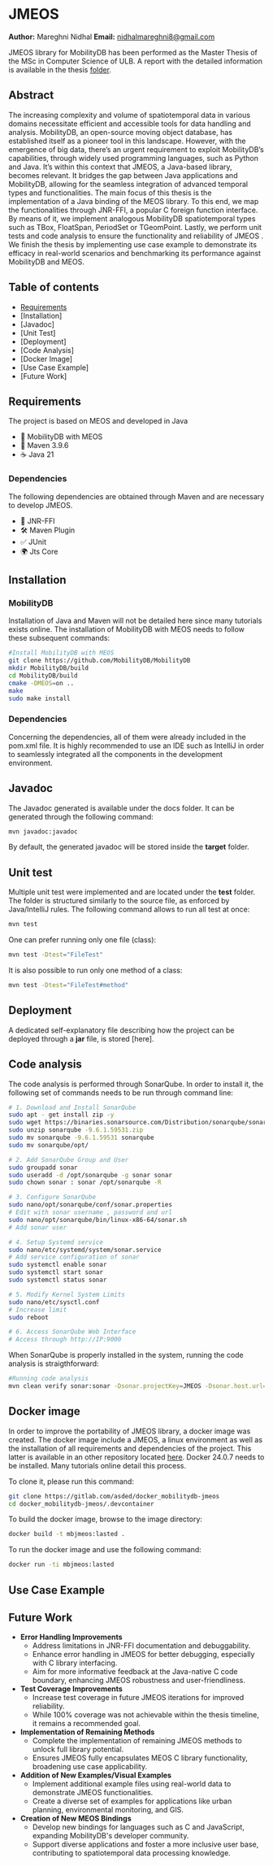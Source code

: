 # JMEOS
**Author:** Mareghni Nidhal
**Email:** nidhalmareghni8@gmail.com

JMEOS library for MobilityDB has been performed as the Master Thesis of the MSc in Computer Science of ULB.
A report with the detailed information is available in the thesis [folder](https://github.com/nmareghn/MobilityDB-JMEOS/tree/test/thesis).

## Abstract

The increasing complexity and volume of spatiotemporal data in various domains necessitate efficient and accessible tools for data handling and analysis. MobilityDB, an open-source moving object database, has established itself as a pioneer tool in this landscape. However, with the emergence of big data, there’s an urgent requirement to exploit MobilityDB’s capabilities, through widely used programming languages, such as Python and Java. It’s within this context that JMEOS, a Java-based library, becomes relevant. It bridges the gap between Java applications and MobilityDB, allowing for the seamless integration of advanced temporal types and functionalities. The main focus of this thesis is the implementation of a Java binding of the MEOS library. To this end, we map the functionalities through JNR-FFI, a popular C foreign function interface. By means of it, we implement analogous MobilityDB spatiotemporal types such as TBox, FloatSpan, PeriodSet or TGeomPoint. Lastly, we perform unit tests and code analysis to ensure the functionality and reliability of JMEOS . We finish the thesis by implementing use case example to demonstrate its efficacy in real-world scenarios and benchmarking its performance against MobilityDB and MEOS.

## Table of contents

- [Requirements](#Requirements)
- [Installation]
- [Javadoc]
- [Unit Test]
- [Deployment]
- [Code Analysis]
- [Docker Image]
- [Use Case Example]
- [Future Work]

## Requirements
The project is based on MEOS and developed in Java
- 🚀 MobilityDB with MEOS
- 📝 Maven 3.9.6
- ☕ Java 21
### Dependencies
The following dependencies are obtained through Maven and are necessary to develop JMEOS.
- 🔗 JNR-FFI
- 🛠️ Maven Plugin
- ✅ JUnit
- 🌍 Jts Core


## Installation
### MobilityDB
Installation of Java and Maven will not be detailed here since many tutorials exists online. The installation of MobilityDB with MEOS needs to follow these subsequent commands: 

```bash
#Install MobilityDB with MEOS
git clone https://github.com/MobilityDB/MobilityDB
mkdir MobilityDB/build
cd MobilityDB/build
cmake -DMEOS=on ..
make
sudo make install
```
### Dependencies
Concerning the dependencies, all of them were already included in the pom.xml file. It is highly recommended to use an IDE such as IntelliJ in order to seamlessly integrated all the components in the development environment.


## Javadoc
The Javadoc generated is available under the docs folder. 
It can be generated through the following command:
```bash
mvn javadoc:javadoc
```

By default, the generated javadoc will be stored inside the **target** folder.

## Unit test
Multiple unit test were implemented and are located under the **test** folder. The folder is structured similarly to the source file, as enforced by Java/IntelliJ rules. 
The following command allows to run all test at once:
```bash
mvn test
```
One can prefer running only one file (class):
```bash
mvn test -Dtest="FileTest"
```
It is also possible to run only one method of a class:
```bash
mvn test -Dtest="FileTest#method"
```


## Deployment
A dedicated self-explanatory file describing how the project can be deployed through a **jar** file, is stored [here].

## Code analysis
The code analysis is performed through SonarQube. In order to install it, the following set of commands needs to be run through command line:
```bash
# 1. Download and Install SonarQube
sudo apt - get install zip -y
sudo wget https://binaries.sonarsource.com/Distribution/sonarqube/sonarqube-9.6.1.59531.zip
sudo unzip sonarqube -9.6.1.59531.zip
sudo mv sonarqube -9.6.1.59531 sonarqube
sudo mv sonarqube/opt/

# 2. Add SonarQube Group and User
sudo groupadd sonar
sudo useradd -d /opt/sonarqube -g sonar sonar
sudo chown sonar : sonar /opt/sonarqube -R

# 3. Configure SonarQube
sudo nano/opt/sonarqube/conf/sonar.properties
# Edit with sonar username , password and url
sudo nano/opt/sonarqube/bin/linux-x86-64/sonar.sh
# Add sonar user

# 4. Setup Systemd service
sudo nano/etc/systemd/system/sonar.service
# Add service configuration of sonar
sudo systemctl enable sonar
sudo systemctl start sonar
sudo systemctl status sonar

# 5. Modify Kernel System Limits
sudo nano/etc/sysctl.conf
# Increase limit
sudo reboot

# 6. Access SonarQube Web Interface
# Access through http://IP:9000
```

When SonarQube is properly installed in the system, running the code analysis is straigthforward:
```bash
#Running code analysis
mvn clean verify sonar:sonar -Dsonar.projectKey=JMEOS -Dsonar.host.url=http://localhost:9000 -Dsonar.login=#yourtoken
```

## Docker image
In order to improve the portability of JMEOS library, a docker image was created. The docker image include a JMEOS, a linux environment as well as the installation of all requirements and dependencies of the project. This latter is available in an other repository located  [here](https://github.com/nmareghn/Docker-JMEOS/tree/main).
Docker 24.0.7 needs to be installed. Many tutorials online detail this process.

To clone it, please run this command:
```bash
git clone https://gitlab.com/asded/docker_mobilitydb-jmeos
cd docker_mobilitydb-jmeos/.devcontainer
```
To build the docker image, browse to the image directory:
```bash
docker build -t mbjmeos:lasted .
```

To run the docker image and use the following command:
```bash
docker run -ti mbjmeos:lasted
```

## Use Case Example

## Future Work
-  **Error Handling Improvements**  
	- Address limitations in JNR-FFI documentation and debuggability. 
	- Enhance error handling in JMEOS for better debugging, especially with C library interfacing.
	- Aim for more informative feedback at the Java-native C code boundary, enhancing JMEOS robustness and     user-friendliness. 
-  **Test Coverage Improvements**  
	- Increase test coverage in future JMEOS iterations for improved reliability. 
	- While 100% coverage was not achievable within the thesis timeline, it remains a recommended goal. 
-  **Implementation of Remaining Methods**  
    - Complete the implementation of remaining JMEOS methods to unlock full library potential. 
    - Ensures JMEOS fully encapsulates MEOS C library functionality, broadening use case applicability. 
 -  **Addition of New Examples/Visual Examples**  
    - Implement additional example files using real-world data to demonstrate JMEOS functionalities. 
    - Create a diverse set of examples for applications like urban planning, environmental monitoring, and GIS. 
-  **Creation of New MEOS Bindings**  
    - Develop new bindings for languages such as C and JavaScript, expanding MobilityDB's developer community.          
    - Support diverse applications and foster a more inclusive user base, contributing to spatiotemporal data processing knowledge.
